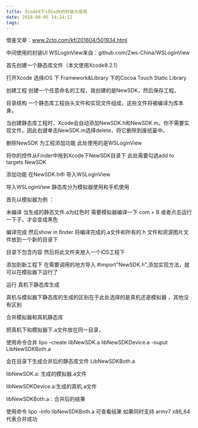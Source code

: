 ```yaml
---
title: Xcode8下iOSsdk的封装与使用
date: 2018-08-05 14:24:12
tags:
---
```

借鉴文章：www.2cto.com/kf/201604/501934.html

中间使用的封装UI WSLoginView来自：github.com/Zws-China/WSLoginView

首先创建一个静态库文件（本文使用Xcode8.2.1）

打开Xcode 选择iOS 下 Framework&Library 下的Cocoa Touch Static Library


创建工程
创建一个任意命名的工程，我创建的是NewSDK，然后保存工程。


目录结构
一个静态库工程由头文件和实现文件组成，这些文件将被编译为库本身。

当创建静态库工程时，Xcode会自动添加NewSDK.h和NewSDK.m。你不需要实现文件，因此右键单击NewSDK.m选择delete，将它删除到废纸篓中。




删除NewSDK
为工程添加功能 此处使用的是WSLoginView 

将你的控件从Finder中拖到Xcode下NewSDK目录下 此处需要勾选add to targets NewSDK


添加功能
在NewSDK.h中 导入WSLoginView  


导入WSLoginView
静态库分为模拟器使用和手机使用  

首先以模拟器为例 ：


未编译
当生成的静态文件.a为红色时  需要模拟器编译一下 com + B 或者点击运行一下子，才会变成黑色




编译完成
然后show in finder 将编译完成的.a文件和所有的.h 文件和资源图片文件放到一个新的目录下




目录下包含内容
然后将此文件夹放入一个iOS工程下


添加到新工程下
在需要调用的地方导入 #import"NewSDK.h",添加实现方法，就可以在模拟器下运行了




运行
真机下静态库生成

真机与模拟器下静态库的生成的区别在于此处选择的是真机还是模拟器 ，其他没有区别


合并模拟器和真机静态库

把真机下和模拟器下.a文件放在同一目录，


使用命令合并 lipo -create libNewSDK.a libNewSDKDevice.a -ouput LibNewSDKBoth.a


会在目录下生成合并后的静态库文件 LibNewSDKBoth.a


libNewSDK.a: 生成的模拟器.a文件

libNewSDKDevice.a:生成的真机.a文件

libNewSDKBoth.a：合并后的结果

使用命令 lipo -info libNewSDKBoth.a  可查看结果  如果同时支持 armv7  x86_64 代表合并成功